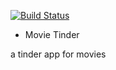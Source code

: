 [![Build Status](https://travis-ci.org/ronapelbaum/movie-tinder.svg?branch=master)](https://travis-ci.org/ronapelbaum/movie-tinder)

* Movie Tinder

a tinder app for movies
